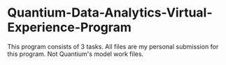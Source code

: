 # Quantium-Data-Analytics-Virtual-Experience-Program
This program consists of 3 tasks. All files are my personal submission for this program. Not Quantium's model work files.

